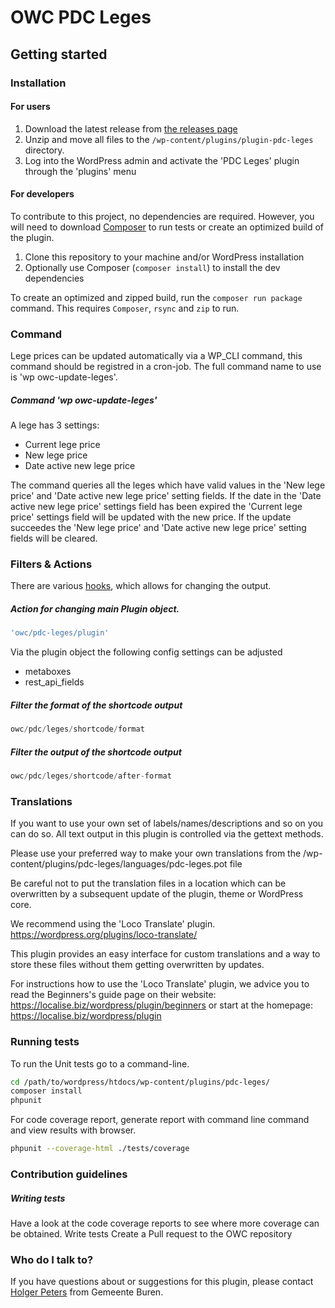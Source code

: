 # OWC PDC Leges

## Getting started
### Installation

#### For users
1. Download the latest release from [the releases page](https://github.com/OpenWebconcept/plugin-pdc-leges/releases)
2. Unzip and move all files to the `/wp-content/plugins/plugin-pdc-leges` directory.
3. Log into the WordPress admin and activate the 'PDC Leges' plugin through the 'plugins' menu

#### For developers
To contribute to this project, no dependencies are required. However, you will need to download [Composer](https://getcomposer.org/) to run tests or create an optimized build of the plugin.

1. Clone this repository to your machine and/or WordPress installation
2. Optionally use Composer (`composer install`) to install the dev dependencies

To create an optimized and zipped build, run the `composer run package` command. This requires `Composer`, `rsync` and `zip` to run.


### Command
Lege prices can be updated automatically via a WP_CLI command, this command should be registred in a cron-job. 
The full command name to use is 'wp owc-update-leges'.

##### Command 'wp owc-update-leges'
A lege has 3 settings: 
- Current lege price
- New lege price
- Date active new lege price 

The command queries all the leges which have valid values in the 'New lege price' and 'Date active new lege price' setting fields.
If the date in the 'Date active new lege price' settings field has been expired the 'Current lege price' settings field will be updated with the new price. If the update succeedes the 'New lege price' and 'Date active new lege price' setting fields will be cleared.

### Filters & Actions

There are various [hooks](https://codex.wordpress.org/Plugin_API/Hooks), which allows for changing the output.

##### Action for changing main Plugin object.
```php
'owc/pdc-leges/plugin'
```

Via the plugin object the following config settings can be adjusted
- metaboxes
- rest_api_fields


##### Filter the format of the shortcode output
```php
owc/pdc/leges/shortcode/format
```

##### Filter the output of the shortcode output
```php
owc/pdc/leges/shortcode/after-format
```

### Translations

If you want to use your own set of labels/names/descriptions and so on you can do so.
All text output in this plugin is controlled via the gettext methods.

Please use your preferred way to make your own translations from the /wp-content/plugins/pdc-leges/languages/pdc-leges.pot file

Be careful not to put the translation files in a location which can be overwritten by a subsequent update of the plugin, theme or WordPress core.

We recommend using the 'Loco Translate' plugin.
https://wordpress.org/plugins/loco-translate/

This plugin provides an easy interface for custom translations and a way to store these files without them getting overwritten by updates.

For instructions how to use the 'Loco Translate' plugin, we advice you to read the Beginners's guide page on their website: https://localise.biz/wordpress/plugin/beginners
or start at the homepage: https://localise.biz/wordpress/plugin

### Running tests
To run the Unit tests go to a command-line.
```bash
cd /path/to/wordpress/htdocs/wp-content/plugins/pdc-leges/
composer install
phpunit
```

For code coverage report, generate report with command line command and view results with browser.
```bash
phpunit --coverage-html ./tests/coverage
```

### Contribution guidelines

##### Writing tests
Have a look at the code coverage reports to see where more coverage can be obtained.
Write tests
Create a Pull request to the OWC repository

### Who do I talk to?

If you have questions about or suggestions for this plugin, please contact <a href="mailto:hpeters@Buren.nl">Holger Peters</a> from Gemeente Buren.
